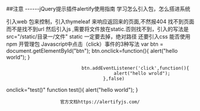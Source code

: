 ##注意
------jQuery提示插件alertify使用指南
学习怎么引入包，怎么搭进系统

引入web 包来控制，引入thymeleaf 来响应返回来的页面,不然报404 找不到页面而不是找不到url
然后引入js ,需要将文件放在static.否则找不到，引入的写法是 src="/static/目录一/文件" static 一定要去掉，绝对路径
还要引入css
  能否使用npm 开管理包
Javascript中点击（click）事件的3种写法
                        var btn = document.getElementById("btn");
                           		btn.onclick=function(){
                           			alert("hello world");
                           		}
                           		
                           		
                           
                            	btn.addEventListener('click',function(){
                                			alert("hello wrold");
                                		},false)


onclick="test()"   function test(){
                   			alert("hello world");
                   		}
                   		
                   		
                   		官方文档https://alertifyjs.com/
